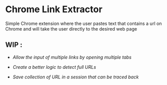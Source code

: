 # Chrome Link Extractor

Simple Chrome extension where the user pastes text that contains a url on Chrome and will take the user directly to the desired web page

## **WIP :**

- *Allow the input of multiple links by opening multiple tabs*

- *Create a better logic to detect full URLs*

- *Save collection of URL in a session that can be traced back*